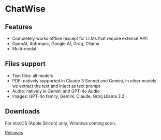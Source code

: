 # ChatWise

## Features

- Completely works offline (except for LLMs that require external API)
- OpenAI, Anthropic, Google AI, Groq, Ollama
- Multi-modal

## Files support

- Text files: all models
- PDF: natively supported in Claude 3 Sonnet and Gemini, in other models we extract the text and inject as text prompt
- Audio: natively in Gemini and GPT-4o Audio
- Images: GPT-4o family, Gemini, Claude, Groq Lllama 3.2

## Downloads

For macOS (Apple Silicon) only, Windows coming soon.

[Releases](https://github.com/egoist/chatwise-releases/releases)
